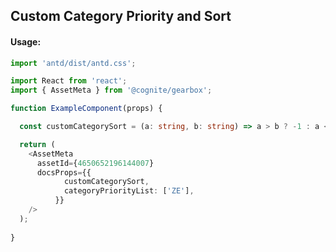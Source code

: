 ## Custom Category Priority and Sort

<!-- STORY -->

#### Usage:

```typescript jsx
import 'antd/dist/antd.css';

import React from 'react';
import { AssetMeta } from '@cognite/gearbox';

function ExampleComponent(props) {

  const customCategorySort = (a: string, b: string) => a > b ? -1 : a < b ? 1 : 0;

  return (
    <AssetMeta 
      assetId={4650652196144007}
      docsProps={{
            customCategorySort,
            categoryPriorityList: ['ZE'],
          }}
    />
  );
  
}
```
